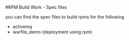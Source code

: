 #RPM Build Work - Spec files

you can find the spec files to build rpms for the following

* activemq
* warfile_demo (deployment using rpm)
